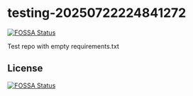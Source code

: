 # testing-20250722224841272
[![FOSSA Status](https://app.fossa.com/api/projects/git%2Bgithub.com%2Fkirogum%2Ftesting-20250722224841272.svg?type=shield)](https://app.fossa.com/projects/git%2Bgithub.com%2Fkirogum%2Ftesting-20250722224841272?ref=badge_shield)

Test repo with empty requirements.txt


## License
[![FOSSA Status](https://app.fossa.com/api/projects/git%2Bgithub.com%2Fkirogum%2Ftesting-20250722224841272.svg?type=large)](https://app.fossa.com/projects/git%2Bgithub.com%2Fkirogum%2Ftesting-20250722224841272?ref=badge_large)